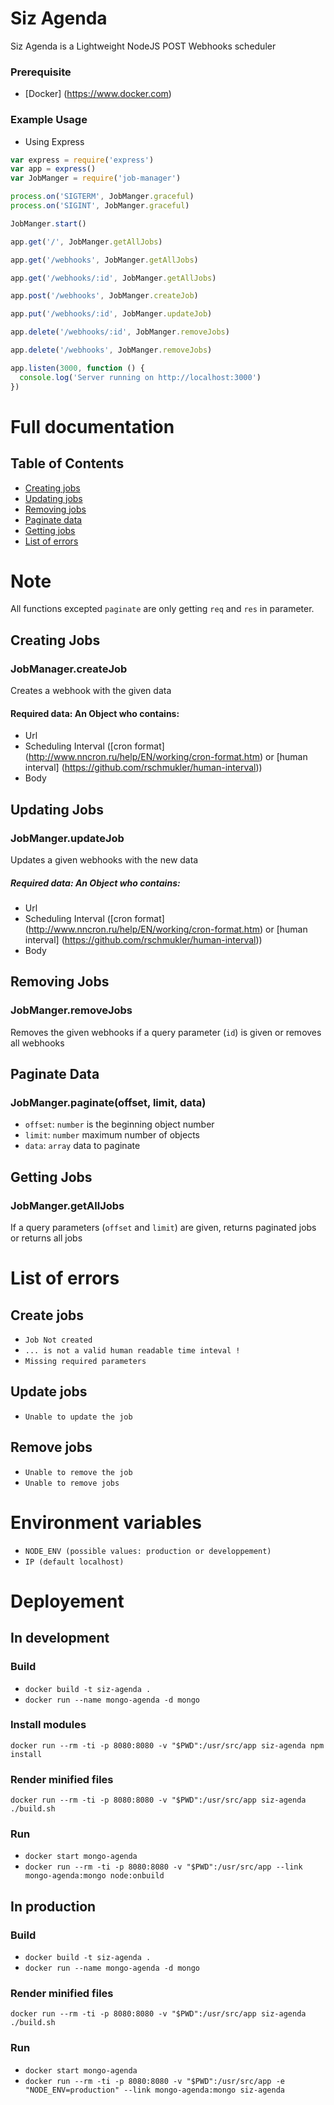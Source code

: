 # Siz Agenda
Siz Agenda is a Lightweight NodeJS POST Webhooks scheduler

### Prerequisite
- [Docker] (https://www.docker.com)

### Example Usage
- Using Express
```javascript
var express = require('express')
var app = express()
var JobManger = require('job-manager')

process.on('SIGTERM', JobManger.graceful)
process.on('SIGINT', JobManger.graceful)

JobManger.start()

app.get('/', JobManger.getAllJobs)

app.get('/webhooks', JobManger.getAllJobs)

app.get('/webhooks/:id', JobManger.getAllJobs)

app.post('/webhooks', JobManger.createJob)

app.put('/webhooks/:id', JobManger.updateJob)

app.delete('/webhooks/:id', JobManger.removeJobs)

app.delete('/webhooks', JobManger.removeJobs)

app.listen(3000, function () {
  console.log('Server running on http://localhost:3000')
})
```

# Full documentation
## Table of Contents
- [Creating jobs](#creating-jobs)
- [Updating jobs](#updating-jobs)
- [Removing jobs](#removing-jobs)
- [Paginate data](#paginate-data)
- [Getting jobs](#getting-jobs)
- [List of errors](#list-of-errors)

# Note
All functions excepted `paginate` are only getting `req` and `res` in parameter.

## Creating Jobs
### JobManager.createJob
Creates a webhook with the given data
#### Required data: An Object who contains:
- Url
- Scheduling Interval ([cron format] (http://www.nncron.ru/help/EN/working/cron-format.htm) or [human interval] (https://github.com/rschmukler/human-interval))
- Body

## Updating Jobs
### JobManger.updateJob
Updates a given webhooks with the new data
##### Required data: An Object who contains:
- Url
- Scheduling Interval ([cron format] (http://www.nncron.ru/help/EN/working/cron-format.htm) or [human interval] (https://github.com/rschmukler/human-interval))
- Body

## Removing Jobs
### JobManger.removeJobs
Removes the given webhooks if a query parameter (`id`) is given or removes all webhooks

## Paginate Data
### JobManger.paginate(offset, limit, data)
- `offset`: `number` is the beginning object number
- `limit`: `number` maximum number of objects
- `data`: `array` data to paginate

## Getting Jobs
### JobManger.getAllJobs
If a query parameters (`offset` and `limit`) are given, returns paginated jobs or returns all jobs

# List of errors
## Create jobs
- `Job Not created`
- `... is not a valid human readable time inteval !`
- `Missing required parameters`

## Update jobs
- `Unable to update the job`

## Remove jobs
- `Unable to remove the job`
- `Unable to remove jobs`

# Environment variables
- `NODE_ENV (possible values: production or developpement)`
- `IP (default localhost)`

# Deployement
## In development
### Build
- `docker build -t siz-agenda .`
- `docker run --name mongo-agenda -d mongo`

### Install modules
`docker run --rm -ti -p 8080:8080 -v "$PWD":/usr/src/app siz-agenda npm install`
### Render minified files
`docker run --rm -ti -p 8080:8080 -v "$PWD":/usr/src/app siz-agenda ./build.sh`
### Run
- `docker start mongo-agenda`
- `docker run --rm -ti -p 8080:8080 -v "$PWD":/usr/src/app --link mongo-agenda:mongo node:onbuild`

## In production
### Build
- `docker build -t siz-agenda .`
- `docker run --name mongo-agenda -d mongo`

### Render minified files
`docker run --rm -ti -p 8080:8080 -v "$PWD":/usr/src/app siz-agenda ./build.sh`
### Run
- `docker start mongo-agenda`
- `docker run --rm -ti -p 8080:8080 -v "$PWD":/usr/src/app -e "NODE_ENV=production" --link mongo-agenda:mongo siz-agenda`
